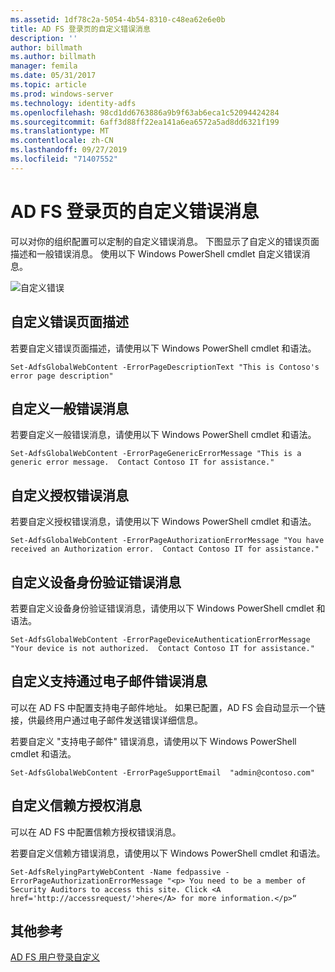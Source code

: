 ```yaml
---
ms.assetid: 1df78c2a-5054-4b54-8310-c48ea62e6e0b
title: AD FS 登录页的自定义错误消息
description: ''
author: billmath
ms.author: billmath
manager: femila
ms.date: 05/31/2017
ms.topic: article
ms.prod: windows-server
ms.technology: identity-adfs
ms.openlocfilehash: 98cd1dd6763886a9b9f63ab6eca1c52094424284
ms.sourcegitcommit: 6aff3d88ff22ea141a6ea6572a5ad8dd6321f199
ms.translationtype: MT
ms.contentlocale: zh-CN
ms.lasthandoff: 09/27/2019
ms.locfileid: "71407552"
---
```

# <a name="custom-error-messages-for-ad-fs-sign-in-page"></a>AD FS 登录页的自定义错误消息  


可以对你的组织配置可以定制的自定义错误消息。 下图显示了自定义的错误页面描述和一般错误消息。 使用以下 Windows PowerShell cmdlet 自定义错误消息。  
  
![自定义错误](media/AD-FS-user-sign-in-customization/ADFS_Blue_Custom3.png)  
  
## <a name="customize-the-error-page-description"></a>自定义错误页面描述  
若要自定义错误页面描述，请使用以下 Windows PowerShell cmdlet 和语法。  
  

`Set-AdfsGlobalWebContent -ErrorPageDescriptionText "This is Contoso's error page description" ` 

  
## <a name="customize-a-generic-error-message"></a>自定义一般错误消息  
若要自定义一般错误消息，请使用以下 Windows PowerShell cmdlet 和语法。  
  
 
`Set-AdfsGlobalWebContent -ErrorPageGenericErrorMessage "This is a generic error message.  Contact Contoso IT for assistance." ` 

  
## <a name="customize-an-authorization-error-message"></a>自定义授权错误消息  
若要自定义授权错误消息，请使用以下 Windows PowerShell cmdlet 和语法。  
  

    Set-AdfsGlobalWebContent -ErrorPageAuthorizationErrorMessage "You have received an Authorization error.  Contact Contoso IT for assistance."  

  
## <a name="customize-a-device-authentication-error-message"></a>自定义设备身份验证错误消息  
若要自定义设备身份验证错误消息，请使用以下 Windows PowerShell cmdlet 和语法。  
  
 
`Set-AdfsGlobalWebContent -ErrorPageDeviceAuthenticationErrorMessage "Your device is not authorized.  Contact Contoso IT for assistance."`  
 
  
## <a name="customize-a-support-email-error-message"></a>自定义支持通过电子邮件错误消息  
可以在 AD FS 中配置支持电子邮件地址。 如果已配置，AD FS 会自动显示一个链接，供最终用户通过电子邮件发送错误详细信息。  
  
若要自定义 "支持电子邮件" 错误消息，请使用以下 Windows PowerShell cmdlet 和语法。  
  

    Set-AdfsGlobalWebContent -ErrorPageSupportEmail  "admin@contoso.com"  

  
## <a name="customize-a-relying-party-authorization-message"></a>自定义信赖方授权消息  
可以在 AD FS 中配置信赖方授权错误消息。  
  
若要自定义信赖方错误消息，请使用以下 Windows PowerShell cmdlet 和语法。  

    Set-AdfsRelyingPartyWebContent -Name fedpassive -ErrorPageAuthorizationErrorMessage "<p> You need to be a member of Security Auditors to access this site. Click <A href='http://accessrequest/'>here</A> for more information.</p>“  


## <a name="additional-references"></a>其他参考 
[AD FS 用户登录自定义](AD-FS-user-sign-in-customization.md)    
